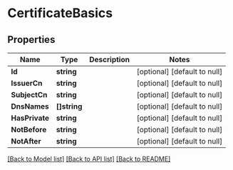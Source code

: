 # CertificateBasics

## Properties
Name | Type | Description | Notes
------------ | ------------- | ------------- | -------------
**Id** | **string** |  | [optional] [default to null]
**IssuerCn** | **string** |  | [optional] [default to null]
**SubjectCn** | **string** |  | [optional] [default to null]
**DnsNames** | **[]string** |  | [optional] [default to null]
**HasPrivate** | **string** |  | [optional] [default to null]
**NotBefore** | **string** |  | [optional] [default to null]
**NotAfter** | **string** |  | [optional] [default to null]

[[Back to Model list]](../README.md#documentation-for-models) [[Back to API list]](../README.md#documentation-for-api-endpoints) [[Back to README]](../README.md)

